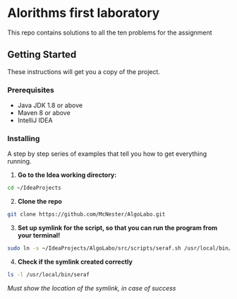 # Alorithms first laboratory

This repo contains solutions to all the ten problems for the assignment

## Getting Started
These instructions will get you a copy of the project.

### Prerequisites
- Java JDK 1.8 or above
- Maven 8 or above
- IntelliJ IDEA

### Installing
A step by step series of examples that tell you how to get everything running.

1. **Go to the Idea working directory:**
```sh
cd ~/IdeaProjects
```

2. **Clone the repo**
```sh
git clone https://github.com/McNester/AlgoLabo.git
```

3. **Set up symlink for the script, so that you can run the program from your terminal!**
```sh
sudo ln -s ~/IdeaProjects/AlgoLabo/src/scripts/seraf.sh /usr/local/bin/seraf
```

4. **Check if the symlink created correctly**

```sh
ls -l /usr/local/bin/seraf
```
*Must show the location of the symlink, in case of success*


